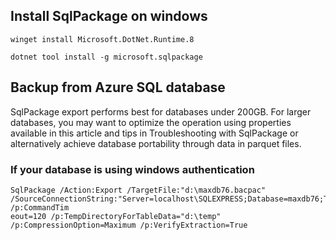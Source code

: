 ## Install SqlPackage on windows
```
winget install Microsoft.DotNet.Runtime.8
```
```
dotnet tool install -g microsoft.sqlpackage
```

## Backup from Azure SQL database
SqlPackage export performs best for databases under 200GB. For larger databases, you may want to optimize the operation using properties available in this article and tips in Troubleshooting with SqlPackage or alternatively achieve database portability through data in parquet files.

### If your database is using windows authentication
```
SqlPackage /Action:Export /TargetFile:"d:\maxdb76.bacpac" /SourceConnectionString:"Server=localhost\SQLEXPRESS;Database=maxdb76;Trusted_Connection=True;TrustServerCertificate=True" /p:CommandTim
eout=120 /p:TempDirectoryForTableData="d:\temp" /p:CompressionOption=Maximum /p:VerifyExtraction=True
```

